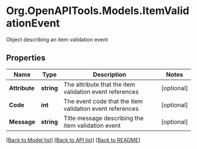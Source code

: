 # Org.OpenAPITools.Models.ItemValidationEvent
Object describing an item validation event

## Properties

Name | Type | Description | Notes
------------ | ------------- | ------------- | -------------
**Attribute** | **string** | The attribute that the item validation event references | [optional] 
**Code** | **int** | The event code that the item validation event references | [optional] 
**Message** | **string** | Title message describing the item validation event | [optional] 

[[Back to Model list]](../README.md#documentation-for-models) [[Back to API list]](../README.md#documentation-for-api-endpoints) [[Back to README]](../README.md)

